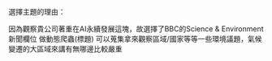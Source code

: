 選擇主題的理由：

因為觀察貴公司著重在AI永續發展這塊，故選擇了BBC的Science & Environment新聞欄位
做動態爬蟲(標題)
可以蒐集拿來觀察區域/國家等等一些環境議題，氣候變遷的大區域來講有無哪邊比較嚴重

